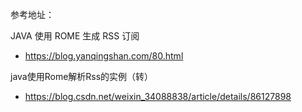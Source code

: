 参考地址：

JAVA 使用 ROME 生成 RSS 订阅
- https://blog.yanqingshan.com/80.html

java使用Rome解析Rss的实例（转）
- https://blog.csdn.net/weixin_34088838/article/details/86127898
